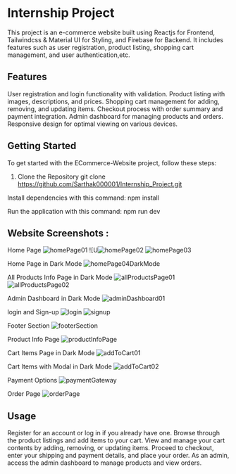 # Internship Project

This project is an e-commerce website built using Reactjs for Frontend, Tailwindcss & Material UI for Styling, and Firebase for Backend. 
It includes features such as user registration, product listing, shopping cart management, and user authentication,etc.

## Features
User registration and login functionality with validation.
Product listing with images, descriptions, and prices.
Shopping cart management for adding, removing, and updating items.
Checkout process with order summary and payment integration.
Admin dashboard for managing products and orders.
Responsive design for optimal viewing on various devices.

## Getting Started

To get started with the ECommerce-Website project, follow these steps:

1. Clone the Repository
git clone https://github.com/Sarthak000001/Internship_Project.git

Install dependencies with this command:
npm install

Run the application with this command: 
npm run dev


## Website Screenshots :

Home Page
![homePage01](https://github.com/Sarthak000001/Internship_Project/assets/100946019/9fac3c90-55ce-41a8-bb42-8a79a6c1f3be)
![U![homePage02](https://github.com/Sarthak000001/Internship_Project/assets/100946019/ae28b0a7-d373-409d-9751-a68a405c31de)
![homePage03](https://github.com/Sarthak000001/Internship_Project/assets/100946019/df1aa7a8-04f2-46fa-9ea8-bde9f03b6279)


Home Page in Dark Mode 
![homePage04DarkMode](https://github.com/Sarthak000001/Internship_Project/assets/100946019/e1184dc9-1e5a-4ced-9c9b-f023541cd086)


All Products Info Page in Dark Mode
![allProductsPage01](https://github.com/Sarthak000001/Internship_Project/assets/100946019/95dee052-3882-4cfa-a024-ebcf9c2a5f5c)
![allProductsPage02](https://github.com/Sarthak000001/Internship_Project/assets/100946019/9afea4a6-f1cb-483d-a620-422ca24076a6)


Admin Dashboard in Dark Mode
![adminDashboard01](https://github.com/Sarthak000001/Internship_Project/assets/100946019/def14a08-3a34-4fcd-aa88-71fa6099187d)


login and Sign-up
![login](https://github.com/Sarthak000001/Internship_Project/assets/100946019/00009e25-d3b6-4b96-ab4d-b1d98af75dab)
![signup](https://github.com/Sarthak000001/Internship_Project/assets/100946019/c38ae0d9-83db-44e4-b1e2-1717a2fed605)


Footer Section
![footerSection](https://github.com/Sarthak000001/Internship_Project/assets/100946019/5d431d40-6016-48a0-80ea-9691b465447f)


Product Info Page
![productInfoPage](https://github.com/Sarthak000001/Internship_Project/assets/100946019/cdd56ba1-71a5-494d-908f-68ff3f21f485)


Cart Items Page in Dark Mode
![addToCart01](https://github.com/Sarthak000001/Internship_Project/assets/100946019/10a5893f-d557-46da-91f5-8f1463a4ec79)


Cart Items with Modal in Dark Mode
![addToCart02](https://github.com/Sarthak000001/Internship_Project/assets/100946019/e82ccb2d-4871-47ec-a27a-89ea53b212f6)


Payment Options
![paymentGateway](https://github.com/Sarthak000001/Internship_Project/assets/100946019/8cccc9da-5bb0-4a9e-a7d0-ceaabe3f5f01)


Order Page
![orderPage](https://github.com/Sarthak000001/Internship_Project/assets/100946019/1817e7b0-a241-47fd-9e51-54fdc7dd5d86)


## Usage

Register for an account or log in if you already have one.
Browse through the product listings and add items to your cart.
View and manage your cart contents by adding, removing, or updating items.
Proceed to checkout, enter your shipping and payment details, and place your order.
As an admin, access the admin dashboard to manage products and view orders.
